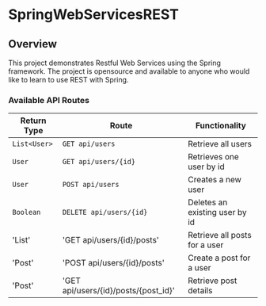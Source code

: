 # SpringWebServicesREST

## Overview
This project demonstrates Restful Web Services using the Spring framework. The project is opensource and available to anyone who would like to learn to use REST with Spring.

### Available API Routes

| Return Type | Route                 | Functionality                  |
|-------------|-----------------------|--------------------------------|
| `List<User>`  |`GET api/users`        | Retrieve all users            |
| `User`        |`GET api/users/{id}`   | Retrieves one user by id      |
| `User`        |`POST api/users`       | Creates a new user             |
| `Boolean`     |`DELETE api/users/{id}`| Deletes an existing user by id |
| 'List<Post>' |'GET api/users/{id}/posts'| Retrieve all posts for a user |
| 'Post' |'POST api/users/{id}/posts'| Create a post for a user |
| 'Post' | 'GET api/users/{id}/posts/{post_id}' | Retrieve post details |
